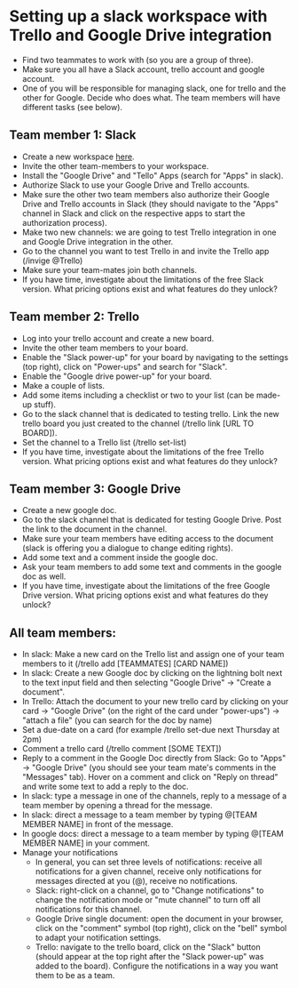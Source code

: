 # Setting up a slack workspace with Trello and Google Drive integration
* Find two teammates to work with (so you are a group of three).
* Make sure you all have a Slack account, trello account and google account.
* One of you will be responsible for managing slack, one for trello and the other for Google. Decide who does what. The team members will have different tasks (see below).

## Team member 1: Slack
* Create a new workspace [here](https://slack.com/get-started#/createnew).
* Invite the other team-members to your workspace.
* Install the "Google Drive" and "Tello" Apps (search for "Apps" in slack).
* Authorize Slack to use your Google Drive and Trello accounts.
* Make sure the other two team members also authorize their Google Drive and Trello accounts in Slack (they should navigate to the "Apps" channel in Slack and click on the respective apps to start the authorization process).
* Make two new channels: we are going to test Trello integration in one and Google Drive integration in the other.
* Go to the channel you want to test Trello in and invite the Trello app (/invige @Trello)
* Make sure your team-mates join both channels.
* If you have time, investigate about the limitations of the free Slack version. What pricing options exist and what features do they unlock?


## Team member 2: Trello
* Log into your trello account and create a new board.
* Invite the other team members to your board.
* Enable the "Slack power-up" for your board by navigating to the settings (top right), click on "Power-ups" and search for "Slack".
* Enable the "Google drive power-up" for your board.
* Make a couple of lists.
* Add some items including a checklist or two to your list (can be made-up stuff).
* Go to the slack channel that is dedicated to testing trello. Link the new trello board you just created to the channel (/trello link [URL TO BOARD]).
* Set the channel to a Trello list (/trello set-list)
* If you have time, investigate about the limitations of the free Trello version. What pricing options exist and what features do they unlock?


## Team member 3: Google Drive
* Create a new google doc. 
* Go to the slack channel that is dedicated for testing Google Drive. Post the link to the document in the channel.
* Make sure your team members have editing access to the document (slack is offering you a dialogue to change editing rights).
* Add some text and a comment inside the google doc.
* Ask your team members to add some text and comments in the google doc as well.
* If you have time, investigate about the limitations of the free Google Drive version. What pricing options exist and what features do they unlock?


## All team members: 
* In slack: Make a new card on the Trello list and assign one of your team members to it (/trello add [TEAMMATES] [CARD NAME])
* In slack: Create a new Google doc by clicking on the lightning bolt next to the text input field and then selecting "Google Drive" -> "Create a document".
* In Trello: Attach the document to your new trello card by clicking on your card -> "Google Drive" (on the right of the card under "power-ups") -> "attach a file" (you can search for the doc by name)
* Set a due-date on a card (for example /trello set-due next Thursday at 2pm)
* Comment a trello card (/trello comment [SOME TEXT])
* Reply to a comment in the Google Doc directly from Slack: Go to "Apps" -> "Google Drive" (you should see your team mate's comments in the "Messages" tab). Hover on a comment and click on "Reply on thread" and write some text to add a reply to the doc.
* In slack: type a message in one of the channels, reply to a message of a team member by opening a thread for the message.
* In slack: direct a message to a team member by typing @[TEAM MEMBER NAME] in front of the message.
* In google docs: direct a message to a team member by typing @[TEAM MEMBER NAME] in your comment. 
* Manage your notifications
	* In general, you can set three levels of notifications: receive all notifications for a given channel, receive only notifications for messages directed at you (@), receive no notifications.
	* Slack: right-click on a channel, go to "Change notifications" to change the notification mode or "mute channel" to turn off all notifications for this channel.
	* Google Drive single document: open the document in your browser, click on the "comment" symbol (top right), click on the "bell" symbol to adapt your notification settings.
	* Trello: navigate to the trello board, click on the "Slack" button (should appear at the top right after the "Slack power-up" was added to the board). Configure the notifications in a way you want them to be as a team. 